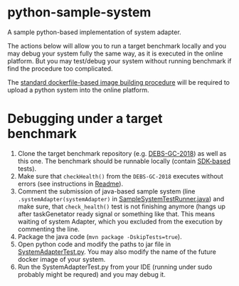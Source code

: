 # python-sample-system
A sample python-based implementation of system adapter.

The actions below will allow you to run a target benchmark locally and you may debug your system fully the same way, as it is executed in the online platform. But you may test/debug your system without running benchmark if find the procedure too complicated.

The [standard dockerfile-based image building procedure](https://github.com/hobbit-project/platform/wiki/Upload-a-system) will be required to upload a python system into the online platform. 

# Debugging under a target benchmark

1. Clone the target benchmark repository (e.g. [DEBS-GC-2018](https://github.com/hobbit-project/DEBS-GC-2018)) as well as this one. The benchmark should be runnable locally (contain [SDK-based](https://github.com/hobbit-project/java-sdk-example) tests).
2. Make sure that `checkHealth()` from the `DEBS-GC-2018` executes without errors (see instructions in [Readme](https://github.com/hobbit-project/DEBS-GC-2018)). 
3. Comment the submission of java-based sample system (line ` .systemAdapter(systemAdapter)` in [SampleSystemTestRunner.java](https://github.com/hobbit-project/DEBS-GC-2018/blob/master/src/main/java/org/hobbit/debs_2018_gc_samples/System/SampleSystemTestRunner.java)) and make sure, that `check_health()` test is not finishing anymore (hangs up after taskGenetator ready signal or something like that. This means waiting of system Adapter, which you excluded from the execution by commenting the line.
4. Package the java code (`mvn package -DskipTests=true`).
5. Open python code and modify the paths to jar file in [SystemAdapterTest.py](https://github.com/hobbit-project/python-sample-system/blob/master/src/test/SystemAdapterTest.py). You may also modify the name of the future docker image of your system.
6. Run the SystemAdapterTest.py from your IDE (running under sudo probably might be requred) and you may debug it.
